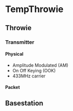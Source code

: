 # TempThrowie

## Throwie

### Transmitter

#### Physical

   - Amplitude Modulated (AM) 
   - On Off Keying (OOK) 
   - 433MHz carrier

#### Packet


   

## Basestation


